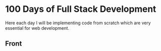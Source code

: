 # 100 Days of Full Stack Development

Here each day I will be implementing code from scratch which are very essential for web development. 

## Front